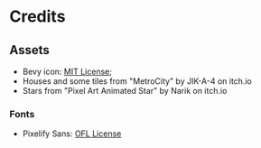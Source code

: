# Credits

## Assets

* Bevy icon: [MIT License](licenses/Bevy_MIT_License.md);
* Houses and some tiles from "MetroCity" by JIK-A-4 on itch.io
* Stars from "Pixel Art Animated Star" by Narik on itch.io

### Fonts

* Pixelify Sans: [OFL License](licenses/Pixelify_Sans_Licence.md)